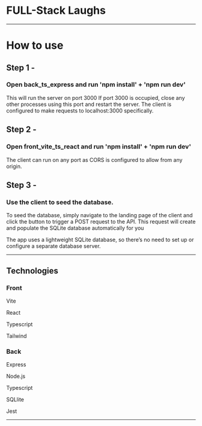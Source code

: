 # FULL-Stack Laughs

---

# How to use

 ## Step 1 -
 ### Open back_ts_express and run 'npm install' + 'npm run dev'
 This will run the server on port 3000 
 If port 3000 is occupied, close any other processes using this port and restart the server. The client is configured to make requests to localhost:3000 specifically.

 ## Step 2 -
 ### Open front_vite_ts_react and run 'npm install' + 'npm run dev'
 The client can run on any port as CORS is configured to allow from any origin.

## Step 3 -
### Use the client to seed the database.
To seed the database, simply navigate to the landing page of the client and click the button to trigger a POST request to the API. This request will create and populate the SQLite database automatically for you

The app uses a lightweight SQLite database, so there’s no need to set up or configure a separate database server.

---

## Technologies

### Front

Vite

React

Typescript

Tailwind

### Back

Express

Node.js

Typescript

SQLlite

Jest

---







